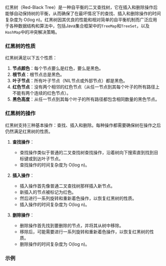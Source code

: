 红黑树（Red-Black Tree）是一种自平衡的二叉查找树，它在插入和删除操作后能够自动保持树的平衡，从而确保了在最坏情况下的查找、插入和删除操作的时间复杂度为 O(log n)。红黑树因其优良的性能和相对简单的自平衡机制而广泛应用于各种数据结构和算法中，包括Java集合框架中的`TreeMap`和`TreeSet`，以及`HashMap`中的冲突解决策略。

### 红黑树的性质

红黑树满足以下五个性质：

1. **节点颜色**：每个节点要么是红色，要么是黑色。
2. **根节点**：根节点总是黑色。
3. **叶子节点**：所有叶子节点（NIL节点或外部节点）都是黑色。
4. **红色节点**：没有两个相邻的红色节点（从任一节点到其每个叶子的所有路径上不能有两个连续的红色节点）。
5. **黑色高度**：从任一节点到其每个叶子的所有路径都包含相同数量的黑色节点。

### 红黑树的操作

红黑树支持三种基本操作：查找、插入和删除。每种操作都需要确保树在操作之后仍然满足红黑树的性质。

1. **查找操作**：
    
    - 查找操作类似于普通的二叉查找树查找操作，沿着树向下搜索直到找到目标键或到达叶子节点。
    - 查找操作的时间复杂度为 O(log n)。
2. **插入操作**：
    
    - 插入操作首先像普通二叉查找树那样插入新节点。
    - 新插入的节点被标记为红色。
    - 然后进行一系列旋转和重新着色操作，以恢复红黑树的性质。
    - 插入操作的时间复杂度为 O(log n)。
3. **删除操作**：
    
    - 删除操作首先找到要删除的节点，并将其从树中移除。
    - 移除后，可能需要进行一系列旋转和重新着色操作，以恢复红黑树的性质。
    - 删除操作的时间复杂度为 O(log n)。

### 示例